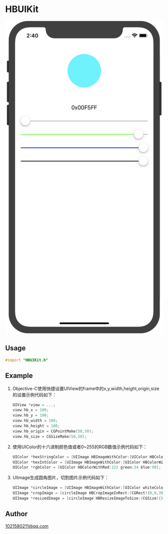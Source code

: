 # HBUIKit
![](ScreenShot1.png)
## Usage
``` Objective-C
#import "HBUIKit.h"
``` 
## Example
1. Objective-C使用快捷设置UIView的frame中的x,y,width,height,origin,size的设置示例代码如下：
    
    ```Objective-C
    UIView *view = ...;
    view.hb_x = 100;
    view.hb_y = 100;
    view.hb_width = 100;
    view.hb_height = 100;
    view.hb_origin = CGPointMake(50,50);
    view.hb_size = CGSizeMake(50,50);
    ``` 
2. 使用UIColor的十六进制颜色值或者0~255的RGB数值示例代码如下：
   
   ``` Objective-C
   UIColor *hexStringColor = [UIImage HBImageWithColor:[UIColor HBColorWithHexString:@"0x00F5FF"];
   UIColor *hexIntColor = [UIImage HBImageWithColor:[UIColor HBColorWithHexInt:0x00F5FF];
   UIColor *rgbColor = [UIColor HBColorWithRed:122 green:34 blue:90];
   ```
1. UIImage生成圆角图片，切割图片示例代码如下：    
   
   ``` Objective-C
   UIImage *circleImage = [UIImage HBImageWithColor:[UIColor whiteColor] imageSize:(CGSize){100,100} cornerRadius:50];
   UIImage *cropImage = [circleImage HBCropImageInRect:(CGRect){0,0,30,30}];
   UIImage *resizedImage = [circleImage HBResizeImageToSize:(CGSize){50,50}];
   ```
## Author
1021580211@qq.com